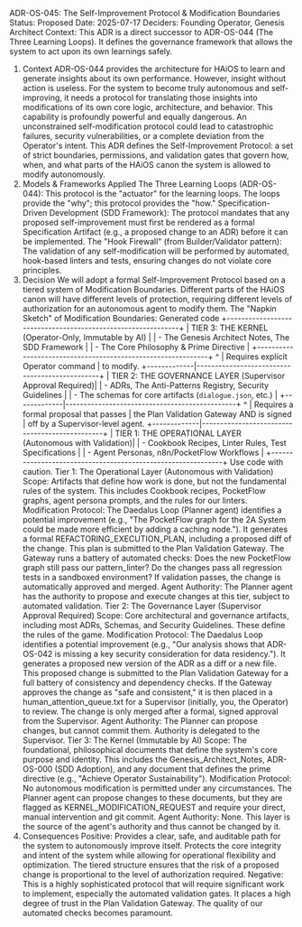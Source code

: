 ADR-OS-045: The Self-Improvement Protocol & Modification Boundaries
Status: Proposed
Date: 2025-07-17
Deciders: Founding Operator, Genesis Architect
Context: This ADR is a direct successor to ADR-OS-044 (The Three Learning Loops). It defines the governance framework that allows the system to act upon its own learnings safely.
1. Context
ADR-OS-044 provides the architecture for HAiOS to learn and generate insights about its own performance. However, insight without action is useless. For the system to become truly autonomous and self-improving, it needs a protocol for translating those insights into modifications of its own core logic, architecture, and behavior.
This capability is profoundly powerful and equally dangerous. An unconstrained self-modification protocol could lead to catastrophic failures, security vulnerabilities, or a complete deviation from the Operator's intent.
This ADR defines the Self-Improvement Protocol: a set of strict boundaries, permissions, and validation gates that govern how, when, and what parts of the HAiOS canon the system is allowed to modify autonomously.
2. Models & Frameworks Applied
The Three Learning Loops (ADR-OS-044): This protocol is the "actuator" for the learning loops. The loops provide the "why"; this protocol provides the "how."
Specification-Driven Development (SDD Framework): The protocol mandates that any proposed self-improvement must first be rendered as a formal Specification Artifact (e.g., a proposed change to an ADR) before it can be implemented.
The "Hook Firewall" (from Builder/Validator pattern): The validation of any self-modification will be performed by automated, hook-based linters and tests, ensuring changes do not violate core principles.
3. Decision
We will adopt a formal Self-Improvement Protocol based on a tiered system of Modification Boundaries. Different parts of the HAiOS canon will have different levels of protection, requiring different levels of authorization for an autonomous agent to modify them.
The "Napkin Sketch" of Modification Boundaries:
Generated code
+-------------------------------------------------------------+
|    TIER 3: THE KERNEL (Operator-Only, Immutable by AI)        |
|    - The Genesis Architect Notes, The SDD Framework          |
|    - The Core Philosophy & Prime Directive                   |
+-------------------------------------------------------------+
              ^
              | Requires explicit Operator command
              | to modify.
+-------------|-----------------------------------------------+
|    TIER 2: THE GOVERNANCE LAYER (Supervisor Approval Required)|
|    - ADRs, The Anti-Patterns Registry, Security Guidelines   |
|    - The schemas for core artifacts (`dialogue.json`, etc.)  |
+-------------|-----------------------------------------------+
              ^
              | Requires a formal proposal that passes
              | the Plan Validation Gateway AND is signed
              | off by a Supervisor-level agent.
+-------------|-----------------------------------------------+
|    TIER 1: THE OPERATIONAL LAYER (Autonomous with Validation)|
|    - Cookbook Recipes, Linter Rules, Test Specifications     |
|    - Agent Personas, n8n/PocketFlow Workflows              |
+-------------------------------------------------------------+
Use code with caution.
Tier 1: The Operational Layer (Autonomous with Validation)
Scope: Artifacts that define how work is done, but not the fundamental rules of the system. This includes Cookbook recipes, PocketFlow graphs, agent persona prompts, and the rules for our linters.
Modification Protocol:
The Daedalus Loop (Planner agent) identifies a potential improvement (e.g., "The PocketFlow graph for the 2A System could be made more efficient by adding a caching node.").
It generates a formal REFACTORING_EXECUTION_PLAN, including a proposed diff of the change.
This plan is submitted to the Plan Validation Gateway. The Gateway runs a battery of automated checks: Does the new PocketFlow graph still pass our pattern_linter? Do the changes pass all regression tests in a sandboxed environment?
If validation passes, the change is automatically approved and merged.
Agent Authority: The Planner agent has the authority to propose and execute changes at this tier, subject to automated validation.
Tier 2: The Governance Layer (Supervisor Approval Required)
Scope: Core architectural and governance artifacts, including most ADRs, Schemas, and Security Guidelines. These define the rules of the game.
Modification Protocol:
The Daedalus Loop identifies a potential improvement (e.g., "Our analysis shows that ADR-OS-042 is missing a key security consideration for data residency.").
It generates a proposed new version of the ADR as a diff or a new file.
This proposed change is submitted to the Plan Validation Gateway for a full battery of consistency and dependency checks.
If the Gateway approves the change as "safe and consistent," it is then placed in a human_attention_queue.txt for a Supervisor (initially, you, the Operator) to review.
The change is only merged after a formal, signed approval from the Supervisor.
Agent Authority: The Planner can propose changes, but cannot commit them. Authority is delegated to the Supervisor.
Tier 3: The Kernel (Immutable by AI)
Scope: The foundational, philosophical documents that define the system's core purpose and identity. This includes the Genesis_Architect_Notes, ADR-OS-000 (SDD Adoption), and any document that defines the prime directive (e.g., "Achieve Operator Sustainability").
Modification Protocol:
No autonomous modification is permitted under any circumstances.
The Planner agent can propose changes to these documents, but they are flagged as KERNEL_MODIFICATION_REQUEST and require your direct, manual intervention and git commit.
Agent Authority: None. This layer is the source of the agent's authority and thus cannot be changed by it.
4. Consequences
Positive:
Provides a clear, safe, and auditable path for the system to autonomously improve itself.
Protects the core integrity and intent of the system while allowing for operational flexibility and optimization.
The tiered structure ensures that the risk of a proposed change is proportional to the level of authorization required.
Negative:
This is a highly sophisticated protocol that will require significant work to implement, especially the automated validation gates.
It places a high degree of trust in the Plan Validation Gateway. The quality of our automated checks becomes paramount.